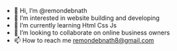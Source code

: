 - 👋 Hi, I’m @remondebnath
- 👀 I’m interested in website building and developing
- 🌱 I’m currently learning Html Css Js
- 💞️ I’m looking to collaborate on online business owners
- 📫 How to reach me remondebnath8@gmail.com

<!---
remondebnath/remondebnath is a ✨ special ✨ repository because its `README.md` (this file) appears on your GitHub profile.
You can click the Preview link to take a look at your changes.
--->
